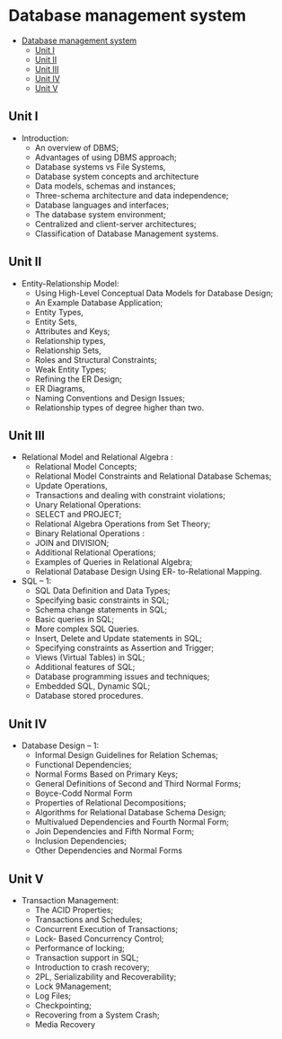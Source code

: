 # Database management system 

- [Database management system](#database-management-system)
  - [Unit I](#unit-i)
  - [Unit II](#unit-ii)
  - [Unit III](#unit-iii)
  - [Unit IV](#unit-iv)
  - [Unit V](#unit-v)

## Unit I

- Introduction: 
  - An overview of DBMS; 
  - Advantages of using DBMS approach; 
  - Database systems vs File Systems, 
  - Database system concepts and architecture 
  - Data models, schemas and instances; 
  - Three-schema architecture and data independence; 
  - Database languages and interfaces; 
  - The database system environment; 
  - Centralized and client-server architectures; 
  - Classification of Database Management systems.


## Unit II

- Entity-Relationship Model: 
  - Using High-Level Conceptual Data Models for Database Design; 
  - An Example Database Application; 
  - Entity Types, 
  - Entity Sets, 
  - Attributes and Keys; 
  - Relationship types, 
  - Relationship Sets, 
  - Roles and Structural Constraints; 
  - Weak Entity Types; 
  - Refining the ER Design; 
  - ER Diagrams, 
  - Naming Conventions and Design Issues; 
  - Relationship types of degree higher than two.

## Unit III

- Relational Model and Relational Algebra : 
  - Relational Model Concepts; 
  - Relational Model Constraints and Relational Database Schemas; 
  - Update Operations, 
  - Transactions and dealing with constraint violations; 
  - Unary Relational Operations: 
  - SELECT and PROJECT; 
  - Relational Algebra Operations from Set Theory; 
  - Binary Relational Operations : 
  - JOIN and DIVISION; 
  - Additional Relational Operations;
  - Examples of Queries in Relational Algebra; 
  - Relational Database Design Using ER- to-Relational Mapping.
- SQL – 1: 
  - SQL Data Definition and Data Types; 
  - Specifying basic constraints in SQL; 
  - Schema change statements in SQL; 
  - Basic queries in SQL; 
  - More complex SQL Queries.
  - Insert, Delete and Update statements in SQL; 
  - Specifying constraints as Assertion and Trigger; 
  - Views (Virtual Tables) in SQL; 
  - Additional features of SQL; 
  - Database programming issues and techniques; 
  - Embedded SQL, Dynamic SQL; 
  - Database stored procedures.

## Unit IV

- Database Design – 1: 
  - Informal Design Guidelines for Relation Schemas; 
  - Functional Dependencies; 
  - Normal Forms Based on Primary Keys; 
  - General Definitions of Second and Third Normal Forms; 
  - Boyce-Codd Normal Form 
  - Properties of Relational Decompositions; 
  - Algorithms for Relational Database Schema Design; 
  - Multivalued Dependencies and Fourth Normal Form; 
  - Join Dependencies and Fifth Normal Form; 
  - Inclusion Dependencies; 
  - Other Dependencies and Normal Forms 

## Unit V

- Transaction Management: 
  - The ACID Properties; 
  - Transactions and Schedules; 
  - Concurrent Execution of Transactions; 
  - Lock- Based Concurrency Control; 
  - Performance of locking; 
  - Transaction support in SQL; 
  - Introduction to crash recovery; 
  - 2PL, Serializability and Recoverability; 
  - Lock 9Management; 
  - Log Files; 
  - Checkpointing; 
  - Recovering from a System Crash; 
  - Media Recovery


